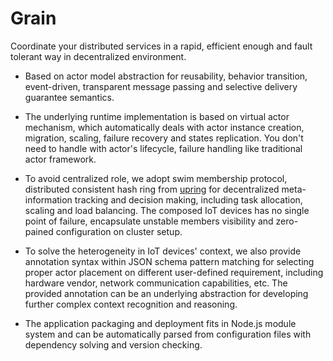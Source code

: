 # Grain

Coordinate your distributed services in a rapid, efficient enough and fault tolerant way in decentralized environment.

* Based on actor model abstraction for reusability, behavior transition, event-driven, transparent message passing and selective delivery guarantee semantics. 

* The underlying runtime implementation is based on virtual actor mechanism, which automatically deals with actor instance creation, migration, scaling, failure recovery and states replication. You don't need to handle with actor's lifecycle, failure handling like traditional actor framework. 

* To avoid centralized role, we adopt swim membership protocol, distributed consistent hash ring from [upring](https://github.com/upring/upring) for decentralized meta-information tracking and decision making, including task allocation, scaling and load balancing. The composed IoT devices has no single point of failure, encapsulate unstable members visibility and zero-pained configuration on cluster setup. 

* To solve the heterogeneity in IoT devices' context, we also provide annotation syntax within JSON schema pattern matching for selecting proper actor placement on different user-defined requirement, including hardware vendor, network communication capabilities, etc. The provided annotation can be an underlying abstraction for developing further complex context recognition and reasoning. 

* The application packaging and deployment fits in Node.js module system and can be automatically parsed from configuration files with dependency solving and version checking.


